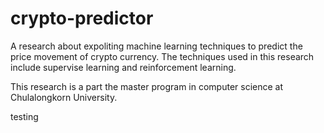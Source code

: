 # crypto-predictor

A research about expoliting machine learning techniques to predict the price movement of crypto currency.
The techniques used in this research include supervise learning and reinforcement learning.

This research is a part the master program in computer science at Chulalongkorn University.

testing